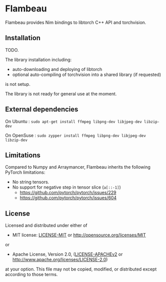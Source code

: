 # Flambeau

Flambeau provides Nim bindings to libtorch C++ API and torchvision.

## Installation

TODO.

The library installation including:
- auto-downloading and deploying of libtorch
- optional auto-compiling of torchvision into a shared library (if requested)

is not setup.

The library is not ready for general use at the moment.

## External dependencies

On Ubuntu :
``sudo apt-get install ffmpeg libpng-dev libjpeg-dev libzip-dev``

On OpenSuse :
``sudo zypper install ffmpeg libpng-dev libjpeg-dev libzip-dev``

## Limitations

Compared to Numpy and Arraymancer, Flambeau inherits the following PyTorch limitations:
- No string tensors.
- No support for negative step in tensor slice (`a[::-1]`)
  - https://github.com/pytorch/pytorch/issues/229
  - https://github.com/pytorch/pytorch/issues/604

## License

Licensed and distributed under either of

* MIT license: [LICENSE-MIT](LICENSE-MIT) or http://opensource.org/licenses/MIT

or

* Apache License, Version 2.0, ([LICENSE-APACHEv2](LICENSE-APACHEv2) or http://www.apache.org/licenses/LICENSE-2.0)

at your option. This file may not be copied, modified, or distributed except according to those terms.
